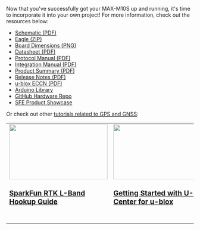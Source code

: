Now that you've successfully got your MAX-M10S up and running, it's time to incorporate it into your own project! For more information, check out the resources below:

* [Schematic (PDF)](https://cdn.sparkfun.com/assets/f/3/f/b/4/SparkFun_u-blox_GNSS_MAX-M10S_Schematic_v10.pdf)
* [Eagle (ZIP)](https://cdn.sparkfun.com/assets/c/5/9/6/8/SparkFun_u-blox_GNSS_MAX-M10S_Board_Files_v10.zip)
* [Board Dimensions (PNG)](https://cdn.sparkfun.com/assets/e/8/8/9/8/SparkFun_u-blox_MAX-M10S_Board_Dimensions.png)
* [Datasheet (PDF)](https://cdn.sparkfun.com/assets/7/5/9/a/a/MAX-M10S_DataSheet_UBX-20035208.pdf)
* [Protocol Manual (PDF)](https://cdn.sparkfun.com/assets/1/f/9/e/5/M10-FW500_InterfaceDescription_UBX-20053845.pdf)
* [Integration Manual (PDF)](https://cdn.sparkfun.com/assets/5/c/a/0/b/MAX-M10S_IntegrationManual_UBX-20053088.pdf)
* [Product Summary (PDF)](https://cdn.sparkfun.com/assets/9/6/d/6/5/MAX-M10_ProductSummary_UBX-20017987.pdf)
* [Release Notes (PDF)](https://cdn.sparkfun.com/assets/2/0/d/7/4/u-blox_M10_ROM_5.00_ReleaseNotes_UBX-20050981.pdf)
* [u-blox ECCN (PDF)](https://cdn.sparkfun.com/assets/9/b/5/5/8/Ublox_ECCN.pdf)
* [Arduino Library](https://github.com/sparkfun/SparkFun_u-blox_GNSS_Arduino_Library)
* [GitHub Hardware Repo](https://github.com/sparkfun/SparkFun_u-blox_MAX-M10S)
* [SFE Product Showcase](https://youtu.be/Yh8pLKs7aaY)

Or check out other [tutorials related to GPS and GNSS](https://learn.sparkfun.com/tutorials/tags/gps):

<table style="border-style:none">
    <tr>
        <td style="vertical-align: text-top;" width="264px">
            <a href="https://learn.sparkfun.com/tutorials/sparkfun-rtk-facet-l-band-hookup-guide">
            <div style="text-align: center"><img src="https://cdn.sparkfun.com/assets/learn_tutorials/2/5/8/3/SparkFun_RTK_Facet_-_Hookup_Guide_Preview.jpg" width="264px" height="148px" style="width:264px; height:148px; object-fit:contain;"></div>
            <h3 style="vertical-align: left">SparkFun RTK L-Band Hookup Guide
            </h3></a>
        </td>
        <td style="vertical-align: text-top;" width="264px">
            <div style="text-align: center"><a href="https://learn.sparkfun.com/tutorials/getting-started-with-u-center-for-u-blox">
            <img src="https://cdn.sparkfun.com/assets/learn_tutorials/8/1/5/u-center.jpg"  width="264px" height="148px" style="width:264px; height:148px; object-fit:contain;"></div>
            <h3 style="text-align: left">Getting Started with U-Center for u-blox
            </h3></a>
        </td>
        <td style="vertical-align: text-top;" width="264px">
            <div style="text-align: center"><a href="https://learn.sparkfun.com/tutorials/gps-rtk2-hookup-guide">
            <img src="https://cdn.sparkfun.com//assets/learn_tutorials/8/5/6/GPS-RTK2_GPS_RTK_SMA_ZED-F9P__Qwiic.gif" width="264px" height="148px" style="width:264px; height:148px; object-fit:contain;"></div>
            <h3 style="text-align: left">GPS-RTK2 Hookup Guide
            </h3></a>
        </td>
        <td style="vertical-align: text-top;" width="264px">
            <a href="https://learn.sparkfun.com/tutorials/sparkfun-gps-breakout-zoe-m8q-and-sam-m8q-hookup-guide">
            <div style="text-align: center"><img src="https://cdn.sparkfun.com/assets/learn_tutorials/8/6/9/GPS_Module_ZOE-M8Q__GPS_SAM-M8Q_Hookup_Guide-04.jpg" width="264px" height="148px" style="width:264px; height:148px; object-fit:contain;"></div>
            <h3 style="text-align: left">SparkFun GPS Breakout (ZOE-M8Q and SAM-M8Q) Hookup Guide
            </h3></a>
        </td>
    </tr>
</table>

